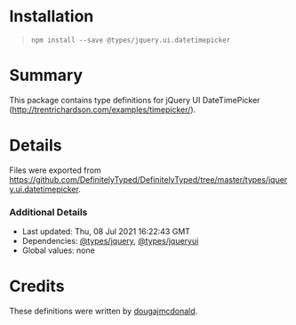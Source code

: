 # Installation
> `npm install --save @types/jquery.ui.datetimepicker`

# Summary
This package contains type definitions for jQuery UI DateTimePicker (http://trentrichardson.com/examples/timepicker/).

# Details
Files were exported from https://github.com/DefinitelyTyped/DefinitelyTyped/tree/master/types/jquery.ui.datetimepicker.

### Additional Details
 * Last updated: Thu, 08 Jul 2021 16:22:43 GMT
 * Dependencies: [@types/jquery](https://npmjs.com/package/@types/jquery), [@types/jqueryui](https://npmjs.com/package/@types/jqueryui)
 * Global values: none

# Credits
These definitions were written by [dougajmcdonald](https://github.com/dougajmcdonald).
